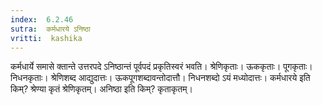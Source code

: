 ```yaml
---
index:  6.2.46
sutra:  कर्मधारये ऽनिष्ठा
vritti:  kashika 
---
```


कर्मधार्ये समासे क्तान्ते उत्तरपदे ऽनिष्ठान्तं पूर्वपदं प्रकृतिस्वरं भवति। श्रेणिकृताः। ऊककृताः। पूगकृताः। निधनकृताः। श्रेणिशब्द आद्युदात्तः। ऊकपूगशब्दावन्तोदात्तौ। निधनशब्दो ऽयं मध्योदात्तः। कर्मधारये इति किम्? श्रेण्या कृतं श्रेणिकृतम्। अनिष्ठा इति किम्? कृताकृतम्।

